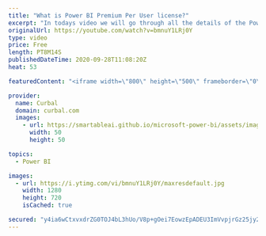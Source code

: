```yaml
---
title: "What is Power BI Premium Per User license?"
excerpt: "In todays video we will go through all the details of the Power BI premium per user license:  00:00 What is Power BI premium per user (PPU) license? 00:27 How much does Power BI PPU license cost? 00:50 Do I need a PRO and a PPU  license? 01:15 What features are included in the PPU license? 02:00 What"
originalUrl: https://youtube.com/watch?v=bmnuY1LRj0Y
type: video
price: Free
length: PT8M14S
publishedDateTime: 2020-09-28T11:08:20Z
heat: 53

featuredContent: "<iframe width=\"800\" height=\"500\" frameborder=\"0\" src=\"https://www.youtube.com/embed/bmnuY1LRj0Y\" allow=\"accelerometer; autoplay; encrypted-media; gyroscope; picture-in-picture\" allowfullscreen></iframe>"

provider:
  name: Curbal
  domain: curbal.com
  images:
    - url: https://smartableai.github.io/microsoft-power-bi/assets/images/organizations/curbal.com-50x50.jpg
      width: 50
      height: 50

topics:
  - Power BI

images:
  - url: https://i.ytimg.com/vi/bmnuY1LRj0Y/maxresdefault.jpg
    width: 1280
    height: 720
    isCached: true

secured: "y4ia6wCtxvxdrZG0TOJ4bL3hUo/V8p+gOei7EowzEpADEU3ImVvpjrGz25jy23hVA1TPFnCQuOlWsS7bi5cPDzpTvHsxIM/6EvO8xO0TjNzy+/iCzCj0GDX71+sy/i/3IgNbORTvmm26FEdPqzNhMja2+TrFqcHlraJDhDfpOWnmawKhza3dZGGA3Flnl2AxiVb7woGigAwX3xeqmTEp7NvjMBWEQKevMuUb8x+ToND9x9PwtBYC4bCzNj9+B7VPy3AkSbueM8rNEayyTzf2G2BXIvDMBq0gcKecuKNcgRyemHyZO3bNUUUFTZuC1QyBOyle3aBlfFWmd7wTIBUKYGE3XN1J8fLX9dyxmeSQ6gBtL1NbnZTGjTQQScZGWllrvYsQFC9Q4ZNEJF67bN/oadQWjylOkrcNrc7p7WLsFbE=;i+e52FXlJ8Rb67qQyh06vg=="
---
```


